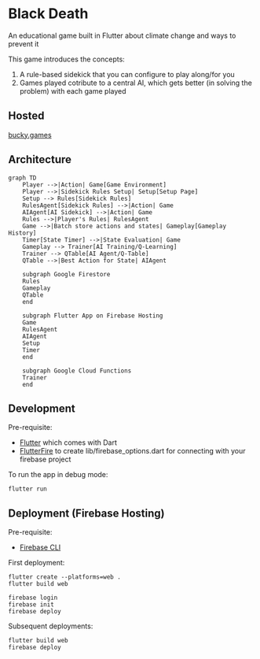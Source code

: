 # Black Death

An educational game built in Flutter about climate change and ways to prevent it

This game introduces the concepts:
1. A rule-based sidekick that you can configure to play along/for you
2. Games played cotribute to a central AI, which gets better (in solving the problem) with each game played

## Hosted

[bucky.games](https://bucky.games)

## Architecture

```mermaid
graph TD
    Player -->|Action| Game[Game Environment]
    Player -->|Sidekick Rules Setup| Setup[Setup Page]
    Setup --> Rules[Sidekick Rules]
    RulesAgent[Sidekick Rules] -->|Action| Game
    AIAgent[AI Sidekick] -->|Action| Game
    Rules -->|Player's Rules| RulesAgent
    Game -->|Batch store actions and states| Gameplay[Gameplay History]
    Timer[State Timer] -->|State Evaluation| Game
    Gameplay --> Trainer[AI Training/Q-Learning]
    Trainer --> QTable[AI Agent/Q-Table]
    QTable -->|Best Action for State| AIAgent

    subgraph Google Firestore 
    Rules
    Gameplay
    QTable
    end

    subgraph Flutter App on Firebase Hosting
    Game
    RulesAgent
    AIAgent
    Setup
    Timer
    end

    subgraph Google Cloud Functions 
    Trainer
    end
```

## Development

Pre-requisite:

- [Flutter](https://flutter.dev/docs/get-started/install) which comes with Dart
- [FlutterFire](https://firebase.flutter.dev/docs/overview#installation) to create lib/firebase_options.dart for connecting with your firebase project

To run the app in debug mode:

    flutter run

## Deployment (Firebase Hosting)

Pre-requisite:

- [Firebase CLI](https://firebase.google.com/docs/cli)

First deployment:

    flutter create --platforms=web .
    flutter build web

    firebase login
    firebase init
    firebase deploy

Subsequent deployments:

    flutter build web
    firebase deploy
